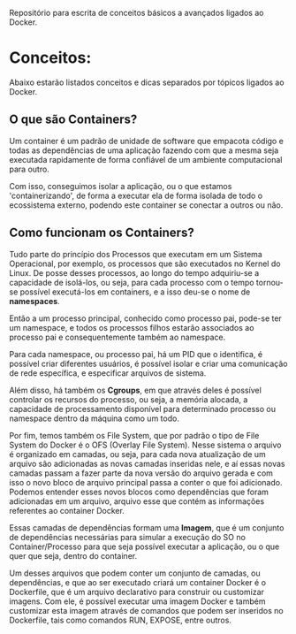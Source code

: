 Repositório para escrita de conceitos básicos a avançados ligados ao Docker.

# Conceitos:

Abaixo estarão listados conceitos e dicas separados por tópicos ligados ao Docker.

## O que são Containers?

Um container é um padrão de unidade de software que empacota código e todas as dependências de uma aplicação fazendo com que a mesma seja executada rapidamente de forma confiável de um ambiente computacional para outro.

Com isso, conseguimos isolar a aplicação, ou o que estamos 'containerizando', de forma a executar ela de forma isolada de todo o ecossistema externo, podendo este container se conectar a outros ou não.

## Como funcionam os Containers?

Tudo parte do princípio dos Processos que executam em um Sistema Operacional, por exemplo, os processos que são executados no Kernel do Linux. De posse desses processos, ao longo do tempo adquiriu-se a capacidade de isolá-los, ou seja, para cada processo com o tempo tornou-se possível executá-los em containers, e a isso deu-se o nome de **namespaces**.

Então a um processo principal, conhecido como processo pai, pode-se ter um namespace, e todos os processos filhos estarão associados ao processo pai e consequentemente também ao namespace.

Para cada namespace, ou processo pai, há um PID que o identifica, é possível criar diferentes usuários, é possível isolar e criar uma comunicação de rede específica, e especificar arquivos de sistema.

Além disso, há também os **Cgroups**, em que através deles é possível controlar os recursos do processo, ou seja, a memória alocada, a capacidade de processamento disponível para determinado processo ou namespace dentro da máquina como um todo.

Por fim, temos também os File System, que por padrão o tipo de File System do Docker é o OFS (Overlay File System). Nesse sistema o arquivo é organizado em camadas, ou seja, para cada nova atualização de um arquivo são adicionadas as novas camadas inseridas nele, e aí essas novas camadas passam a fazer parte da nova versão do arquivo gerada e com isso o novo bloco de arquivo principal passa a conter o que foi adicionado. Podemos entender esses novos blocos como dependências que foram adicionadas em um arquivo, arquivo esse que contém as informações referentes ao container Docker.

Essas camadas de dependências formam uma **Imagem**, que é um conjunto de dependências necessárias para simular a execução do SO no Container/Processo para que seja possível executar a aplicação, ou o que quer que seja, dentro do container.

Um desses arquivos que podem conter um conjunto de camadas, ou dependências, e que ao ser executado criará um container Docker é o Dockerfile, que é um arquivo declarativo para construir ou customizar imagens. Com ele, é possível executar uma imagem Docker e também customizar esta imagem através de comandos que podem ser inseridos no Dockerfile, tais como comandos RUN, EXPOSE, entre outros.
